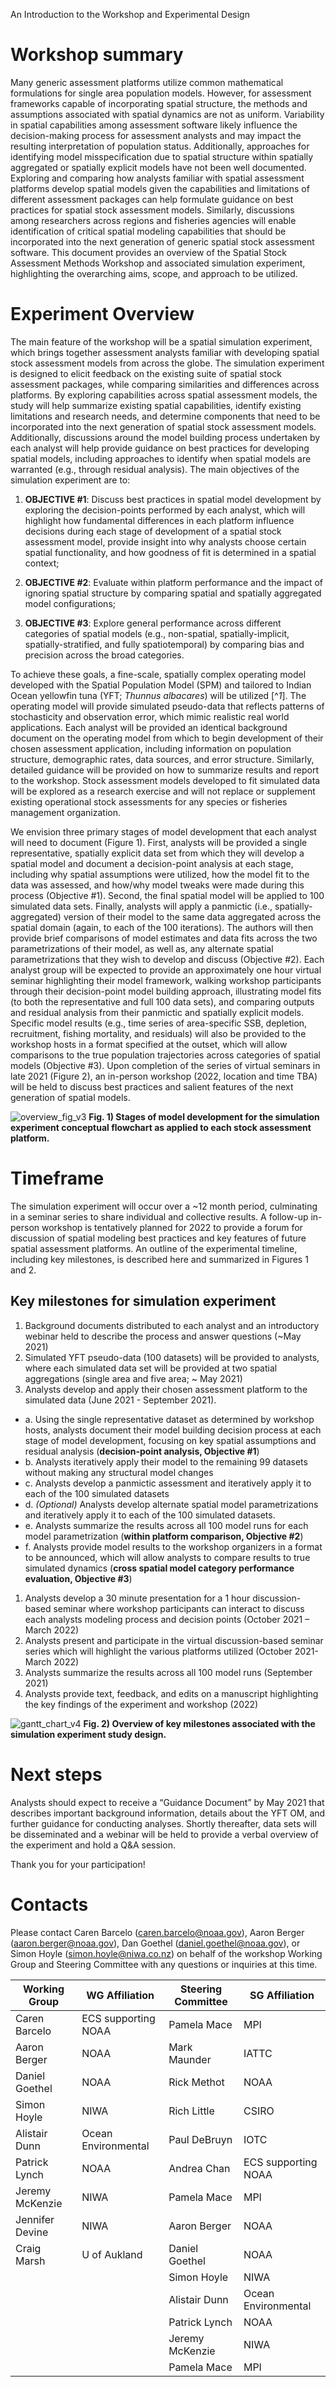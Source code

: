 An Introduction to the Workshop and Experimental Design

# Workshop summary

Many generic assessment platforms utilize common mathematical formulations for single area population models. However, for assessment frameworks capable of incorporating spatial structure, the methods and assumptions associated with spatial dynamics are not as uniform. Variability in spatial capabilities among assessment software likely influence the decision-making process for assessment analysts and may impact the resulting interpretation of population status. Additionally, approaches for identifying model misspecification due to spatial structure within spatially aggregated or spatially explicit models have not been well documented. Exploring and comparing how analysts familiar with spatial assessment platforms develop spatial models given the capabilities and limitations of different assessment packages can help formulate guidance on best practices for spatial stock assessment models. Similarly, discussions among researchers across regions and fisheries agencies will enable identification of critical spatial modeling capabilities that should be incorporated into the next generation of generic spatial stock assessment software. This document provides an overview of the Spatial Stock Assessment Methods Workshop and associated simulation experiment, highlighting the overarching aims, scope, and approach to be utilized. 

# Experiment Overview

The main feature of the workshop will be a spatial simulation experiment, which brings together assessment analysts familiar with developing spatial stock assessment models from across the globe. The simulation experiment is designed to elicit feedback on the existing suite of spatial stock assessment packages, while comparing similarities and differences across platforms. By exploring capabilities across spatial assessment models, the study will help summarize existing spatial capabilities, identify existing limitations and research needs, and determine components that need to be incorporated into the next generation of spatial stock assessment models. Additionally, discussions around the model building process undertaken by each analyst will help provide guidance on best practices for developing spatial models, including approaches to identify when spatial models are warranted (e.g., through residual analysis). The main objectives of the simulation experiment are to:

1.	**OBJECTIVE #1**: Discuss best practices in spatial model development by exploring the decision-points performed by each analyst, which will highlight how fundamental differences in each platform influence decisions during each stage of development of a spatial stock assessment model, provide insight into why analysts choose certain spatial functionality, and how goodness of fit is determined in a spatial context; 

2.	**OBJECTIVE #2**: Evaluate within platform performance and the impact of ignoring spatial structure by comparing spatial and spatially aggregated model configurations;  

3.	**OBJECTIVE #3**: Explore general performance across different categories of spatial models (e.g., non-spatial, spatially-implicit, spatially-stratified, and fully spatiotemporal) by comparing bias and precision across the broad categories. 

To achieve these goals, a fine-scale, spatially complex operating model developed with the Spatial Population Model (SPM) and tailored to Indian Ocean yellowfin tuna (YFT; *Thunnus albacares*)  will be utilized [^*1*]. The operating model will provide simulated pseudo-data that reflects patterns of stochasticity and observation error, which mimic realistic real world applications. Each analyst will be provided an identical background document on the operating model from which to begin development of their chosen assessment application, including information on population structure, demographic rates, data sources, and error structure. Similarly, detailed guidance will be provided on how to summarize results and report to the workshop. Stock assessment models developed to fit simulated data will be explored as a research exercise and will not replace or supplement existing operational stock assessments for any species or fisheries management organization.

We envision three primary stages of model development that each analyst will need to document (Figure 1). First, analysts will be provided a single representative, spatially explicit data set from which they will develop a spatial model and document a decision-point analysis at each stage, including why spatial assumptions were utilized, how the model fit to the data was assessed, and how/why model tweaks were made during this process (Objective #1). Second, the final spatial model will be applied to 100 simulated data sets. Finally, analysts will apply a panmictic (i.e., spatially-aggregated) version of their model to the same data aggregated across the spatial domain (again, to each of the 100 iterations). The authors will then provide brief comparisons of model estimates and data fits across the two parametrizations of their model, as well as, any alternate spatial parametrizations that they wish to develop and discuss (Objective #2). Each analyst group will be expected to provide an approximately one hour virtual seminar highlighting their model framework, walking workshop participants through their decision-point model building approach, illustrating model fits (to both the representative and full 100 data sets), and comparing outputs and residual analysis from their panmictic and spatially explicit models. Specific model results (e.g., time series of area-specific SSB, depletion, recruitment, fishing mortality, and residuals) will also be provided to the workshop hosts in a format specified at the outset, which will allow comparisons to the true population trajectories across categories of spatial models (Objective #3). Upon completion of the series of virtual seminars in late 2021 (Figure 2), an in-person workshop (2022, location and time TBA) will be held to discuss best practices and salient features of the next generation of spatial models.

![overview_fig_v3](https://user-images.githubusercontent.com/62513493/110732345-e16f0300-81d8-11eb-9b13-8fac3ae7cc64.png)
**Fig. 1) Stages of model development for the simulation experiment conceptual flowchart as applied to each stock assessment platform.**

[^*1]: Pending participant interest, experiment organizers will be able to provide (at a later date) datasets from a second spatially complex operating model developed with SPM and tailored to Antarctic Toothfish (AT; *Dissostichus mawsoni*). 

# Timeframe
The simulation experiment will occur over a ~12 month period, culminating in a seminar series to share individual and collective results. A follow-up in-person workshop is tentatively planned for 2022 to provide a forum for discussion of spatial modeling best practices and key features of future spatial assessment platforms. An outline of the experimental timeline, including key milestones, is described here and summarized in Figures 1 and 2.

## Key milestones for simulation experiment
1. Background documents distributed to each analyst and an introductory webinar held to describe the process and answer questions (~May 2021)
1. Simulated YFT pseudo-data (100 datasets) will be provided to analysts, where each simulated data set will be provided at two spatial aggregations (single area and five area; ~ May 2021)
1. Analysts develop and apply their chosen assessment platform to the simulated data (June 2021 - September 2021).
- a.	Using the single representative dataset as determined by workshop hosts, analysts document their model building decision process at each stage of model development, focusing on key spatial assumptions and residual analysis (**decision-point analysis, Objective #1**)  
- b.	Analysts iteratively apply their model to the remaining 99 datasets without making any structural model changes 
- c.	Analysts develop a panmictic assessment and iteratively apply it to each of the 100 simulated datasets
- d.	*(Optional)* Analysts develop alternate spatial model parametrizations and iteratively apply it to each of the 100 simulated datasets.
- e.	Analysts summarize the results across all 100 model runs for each model parametrization (**within platform comparison, Objective #2**)
- f.	Analysts provide model results to the workshop organizers in a format to be announced, which will allow analysts to compare results to true simulated dynamics (**cross spatial model category performance evaluation, Objective #3**)
1. Analysts develop a 30 minute presentation for a 1 hour discussion-based seminar where workshop participants can interact to discuss each analysts modeling process and decision points (October 2021 – March 2022)
1. Analysts present and participate in the virtual discussion-based seminar series which will highlight the various platforms utilized (October 2021-March 2022)
1. Analysts summarize the results across all 100 model runs  (September 2021)
1. Analysts provide text, feedback, and edits on a manuscript highlighting the key findings of the experiment and workshop (2022)

![gantt_chart_v4](https://user-images.githubusercontent.com/62513493/110732398-f77cc380-81d8-11eb-9385-93ab0f2214d7.png)
**Fig. 2) Overview of key milestones associated with the simulation experiment study design.**

# Next steps

Analysts should expect to receive a “Guidance Document” by May 2021 that describes important background information, details about the YFT OM, and further guidance for conducting analyses.  Shortly thereafter, data sets will be disseminated and a webinar will be held to provide a verbal overview of the experiment and hold a Q&A session.

Thank you for your participation!

# Contacts
Please contact Caren Barcelo (caren.barcelo@noaa.gov), Aaron Berger (aaron.berger@noaa.gov), Dan Goethel (daniel.goethel@noaa.gov), or Simon Hoyle (simon.hoyle@niwa.co.nz) on behalf of the workshop Working Group and Steering Committee with any questions or inquiries at this time.

| Working Group | WG Affiliation | Steering Committee | SG Affiliation |
| ------------- | ------------- | ------------- | ------------- |
| Caren Barcelo | ECS supporting NOAA | Pamela Mace | MPI|
| Aaron Berger | NOAA | Mark Maunder | IATTC|
| Daniel Goethel | NOAA | Rick Methot | NOAA|
| Simon Hoyle | NIWA | Rich Little | CSIRO |
| Alistair Dunn | Ocean Environmental | Paul DeBruyn | IOTC|
| Patrick Lynch | NOAA | Andrea Chan |ECS supporting NOAA |
| Jeremy McKenzie | NIWA | Pamela Mace | MPI|
| Jennifer Devine  | NIWA |  Aaron Berger | NOAA |
| Craig Marsh  | U of Aukland | Daniel Goethel | NOAA |
| | | Simon Hoyle | NIWA |
| | | Alistair Dunn | Ocean Environmental |
| | | Patrick Lynch | NOAA |
| | | Jeremy McKenzie | NIWA |
| | | Pamela Mace | MPI|

